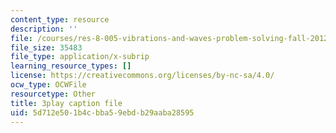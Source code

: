 ```yaml
---
content_type: resource
description: ''
file: /courses/res-8-005-vibrations-and-waves-problem-solving-fall-2012/5d712e501b4cbba59ebdb29aaba28595_X60J__-GMx8.srt
file_size: 35483
file_type: application/x-subrip
learning_resource_types: []
license: https://creativecommons.org/licenses/by-nc-sa/4.0/
ocw_type: OCWFile
resourcetype: Other
title: 3play caption file
uid: 5d712e50-1b4c-bba5-9ebd-b29aaba28595
---
```

